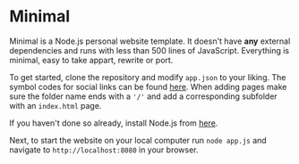 # Minimal

Minimal is a Node.js personal website template. It doesn't have **any** external dependencies and runs with less than 500 lines of JavaScript. Everything is minimal, easy to take appart, rewrite or port.

To get started, clone the repository and modify `app.json` to your liking. The symbol codes for social links can be found [here](http://drinchev.github.io/monosocialiconsfont/). When adding pages make sure the folder name ends with a `'/'` and add a corresponding subfolder with an `index.html` page.

If you haven't done so already, install Node.js from [here](https://nodejs.org/en/download/).

Next, to start the website on your local computer run `node app.js` and navigate to `http://localhost:8080` in your browser.
